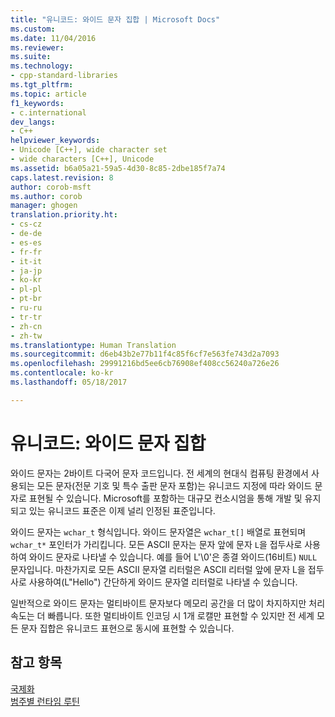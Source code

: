 ```yaml
---
title: "유니코드: 와이드 문자 집합 | Microsoft Docs"
ms.custom: 
ms.date: 11/04/2016
ms.reviewer: 
ms.suite: 
ms.technology:
- cpp-standard-libraries
ms.tgt_pltfrm: 
ms.topic: article
f1_keywords:
- c.international
dev_langs:
- C++
helpviewer_keywords:
- Unicode [C++], wide character set
- wide characters [C++], Unicode
ms.assetid: b6a05a21-59a5-4d30-8c85-2dbe185f7a74
caps.latest.revision: 8
author: corob-msft
ms.author: corob
manager: ghogen
translation.priority.ht:
- cs-cz
- de-de
- es-es
- fr-fr
- it-it
- ja-jp
- ko-kr
- pl-pl
- pt-br
- ru-ru
- tr-tr
- zh-cn
- zh-tw
ms.translationtype: Human Translation
ms.sourcegitcommit: d6eb43b2e77b11f4c85f6cf7e563fe743d2a7093
ms.openlocfilehash: 29991216bd5ee6cb76908ef408cc56240a726e26
ms.contentlocale: ko-kr
ms.lasthandoff: 05/18/2017

---
```

# <a name="unicode-the-wide-character-set"></a>유니코드: 와이드 문자 집합
와이드 문자는 2바이트 다국어 문자 코드입니다. 전 세계의 현대식 컴퓨팅 환경에서 사용되는 모든 문자(전문 기호 및 특수 출판 문자 포함)는 유니코드 지정에 따라 와이드 문자로 표현될 수 있습니다. Microsoft를 포함하는 대규모 컨소시엄을 통해 개발 및 유지되고 있는 유니코드 표준은 이제 널리 인정된 표준입니다.  
  
 와이드 문자는 `wchar_t` 형식입니다. 와이드 문자열은 `wchar_t[]` 배열로 표현되며 `wchar_t*` 포인터가 가리킵니다. 모든 ASCII 문자는 문자 앞에 문자 `L`을 접두사로 사용하여 와이드 문자로 나타낼 수 있습니다. 예를 들어 L'\0'은 종결 와이드(16비트) `NULL` 문자입니다. 마찬가지로 모든 ASCII 문자열 리터럴은 ASCII 리터럴 앞에 문자 L을 접두사로 사용하여(L"Hello") 간단하게 와이드 문자열 리터럴로 나타낼 수 있습니다.  
  
 일반적으로 와이드 문자는 멀티바이트 문자보다 메모리 공간을 더 많이 차지하지만 처리 속도는 더 빠릅니다. 또한 멀티바이트 인코딩 시 1개 로캘만 표현할 수 있지만 전 세계 모든 문자 집합은 유니코드 표현으로 동시에 표현할 수 있습니다.  
  
## <a name="see-also"></a>참고 항목  
 [국제화](../c-runtime-library/internationalization.md)   
 [범주별 런타임 루틴](../c-runtime-library/run-time-routines-by-category.md)
